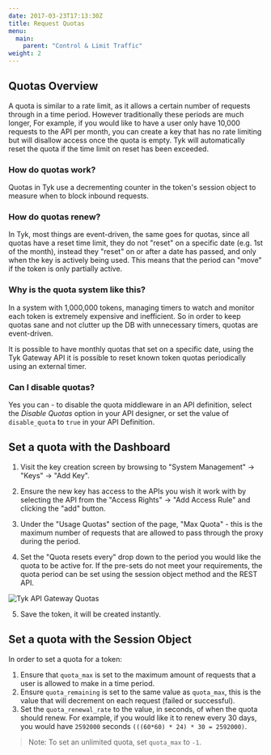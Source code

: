 ```yaml
---
date: 2017-03-23T17:13:30Z
title: Request Quotas
menu:
  main:
    parent: "Control & Limit Traffic"
weight: 2 
---
```


## <a name="quotas-overview"></a> Quotas Overview

A quota is similar to a rate limit, as it allows a certain number of requests through in a time period. However traditionally these periods are much longer, For example, if you would like to have a user only have 10,000 requests to the API per month, you can create a key that has no rate limiting but will disallow access once the quota is empty. Tyk will automatically reset the quota if the time limit on reset has been exceeded.

### How do quotas work?

Quotas in Tyk use a decrementing counter in the token's session object to measure when to block inbound requests.

### How do quotas renew?

In Tyk, most things are event-driven, the same goes for quotas, since all quotas have a reset time limit, they do not "reset" on a specific date (e.g. 1st of the month), instead they "reset" on or after a date has passed, and only when the key is actively being used. This means that the period can "move" if the token is only partially active.

### Why is the quota system like this?

In a system with 1,000,000 tokens, managing timers to watch and monitor each token is extremely expensive and inefficient. So in order to keep quotas sane and not clutter up the DB with unnecessary timers, quotas are event-driven.

It is possible to have monthly quotas that set on a specific date, using the Tyk Gateway API it is possible to reset known token quotas periodically using an external timer.

### Can I disable quotas?

Yes you can - to disable the quota middleware in an API definition, select the *Disable Quotas* option in your API designer, or set the value of `disable_quota` to `true` in your API Definition.

## <a name="with-dashboard"></a> Set a quota with the Dashboard

1.  Visit the key creation screen by browsing to "System Management" -> "Keys" -> "Add Key".

2.  Ensure the new key has access to the APIs you wish it work with by selecting the API from the "Access Rights" -> "Add Access Rule" and clicking the "add" button.

3.  Under the "Usage Quotas" section of the page, "Max Quota" - this is the maximum number of requests that are allowed to pass through the proxy during the period.

4.  Set the "Quota resets every" drop down to the period you would like the quota to be active for. If the pre-sets do not meet your requirements, the quota period can be set using the session object method and the REST API.
    
![Tyk API Gateway Quotas][1]

5.  Save the token, it will be created instantly.

## <a name="with-session-object"></a> Set a quota with the Session Object

In order to set a quota for a token:

1. Ensure that `quota_max` is set to the maximum amount of requests that a user is allowed to make in a time period.
2. Ensure `quota_remaining` is set to the same value as `quota_max`, this is the value that will decrement on each request (failed or successful).
3. Set the `quota_renewal_rate` to the value, in seconds, of when the quota should renew. For example, if you would like it to renew every 30 days, you would have `2592000` seconds `(((60*60) * 24) * 30 = 2592000)`.

> Note: To set an unlimited quota, set `quota_max` to `-1`.

[1]: /docs/img/dashboard/system-management/usageQuotas.png


